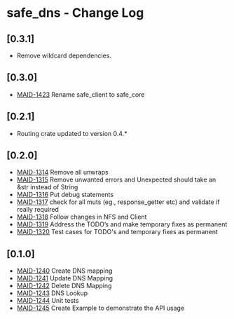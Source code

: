 # safe_dns - Change Log

## [0.3.1]
- Remove wildcard dependencies.

## [0.3.0]
- [MAID-1423](https://maidsafe.atlassian.net/browse/MAID-1423) Rename safe_client to safe_core

## [0.2.1]
- Routing crate updated to version 0.4.*

## [0.2.0]
- [MAID-1314](https://maidsafe.atlassian.net/browse/MAID-1314) Remove all unwraps
- [MAID-1315](https://maidsafe.atlassian.net/browse/MAID-1315) Remove unwanted errors and Unexpected should take an &str instead of String
- [MAID-1316](https://maidsafe.atlassian.net/browse/MAID-1316) Put debug statements
- [MAID-1317](https://maidsafe.atlassian.net/browse/MAID-1317) check for all muts (eg., response_getter etc) and validate if really required
- [MAID-1318](https://maidsafe.atlassian.net/browse/MAID-1318) Follow changes in NFS and Client
- [MAID-1319](https://maidsafe.atlassian.net/browse/MAID-1319) Address the TODO’s and make temporary fixes as permanent
- [MAID-1320](https://maidsafe.atlassian.net/browse/MAID-1320) Test cases for TODO's and temporary fixes as permanent

## [0.1.0]
- [MAID-1240](https://maidsafe.atlassian.net/browse/MAID-1240) Create DNS mapping
- [MAID-1241](https://maidsafe.atlassian.net/browse/MAID-1241) Update DNS Mapping
- [MAID-1242](https://maidsafe.atlassian.net/browse/MAID-1242) Delete DNS Mapping
- [MAID-1243](https://maidsafe.atlassian.net/browse/MAID-1243) DNS Lookup
- [MAID-1244](https://maidsafe.atlassian.net/browse/MAID-1244) Unit tests
- [MAID-1245](https://maidsafe.atlassian.net/browse/MAID-1245) Create Example to demonstrate the API usage
